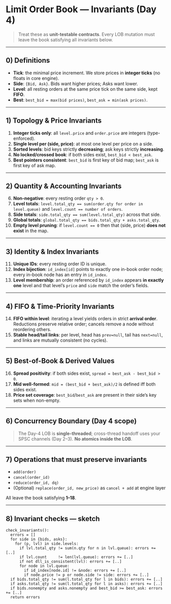 # Limit Order Book — Invariants (Day 4)

> Treat these as **unit-testable contracts**. Every LOB mutation must leave the book satisfying all invariants below.

---

## 0) Definitions

- **Tick**: the minimal price increment. We store prices in **integer ticks** (no floats in core engine).
- **Side**: `{Bid, Ask}`. Bids want higher prices; Asks want lower.
- **Level**: all resting orders at the same price tick on the same side, kept **FIFO**.
- **Best**: `best_bid = max(bid prices)`, `best_ask = min(ask prices)`.

---

## 1) Topology & Price Invariants

1. **Integer ticks only**: all `level.price` and `order.price` are integers (type-enforced).
2. **Single level per (side, price)**: at most one level per price on a side.
3. **Sorted levels**: bid keys strictly **decreasing**; ask keys strictly **increasing**.
4. **No locked/crossed book**: if both sides exist, `best_bid < best_ask`.
5. **Best pointers consistent**: `best_bid` is first key of bid map; `best_ask` is first key of ask map.

---

## 2) Quantity & Accounting Invariants

6. **Non-negative**: every resting order `qty > 0`.
7. **Level totals**: `level.total_qty == sum(order.qty for order in level.queue)` and `level.count == number of orders`.
8. **Side totals**: `side.total_qty == sum(level.total_qty)` across that side.
9. **Global totals**: `global.total_qty == bids.total_qty + asks.total_qty`.
10. **Empty level pruning**: if `level.count == 0` then that (side, price) **does not exist** in the map.

---

## 3) Identity & Index Invariants

11. **Unique IDs**: every resting order ID is unique.
12. **Index bijection**: `id_index[id]` points to exactly one in-book order node; every in-book node has an entry in `id_index`.
13. **Level membership**: an order referenced by `id_index` appears **in exactly one** level and that level’s `price` and `side` match the order’s fields.

---

## 4) FIFO & Time-Priority Invariants

14. **FIFO within level**: iterating a level yields orders in strict **arrival order**. Reductions preserve relative order; cancels remove a node without reordering others.
15. **Stable head/tail links**: per level, head has `prev=null`, tail has `next=null`, and links are mutually consistent (no cycles).

---

## 5) Best-of-Book & Derived Values

16. **Spread positivity**: if both sides exist, `spread = best_ask - best_bid > 0`.
17. **Mid well-formed**: `mid = (best_bid + best_ask)/2` is defined iff both sides exist.
18. **Price set coverage**: `best_bid`/`best_ask` are present in their side’s key sets when non-empty.

---

## 6) Concurrency Boundary (Day 4 scope)

> The Day-4 LOB is **single-threaded**; cross-thread handoff uses your SPSC channels (Day 2–3). **No atomics inside the LOB**.

---

## 7) Operations that must preserve invariants

- `add(order)`
- `cancel(order_id)`
- `reduce(order_id, dq)`
- (Optional) `replace(order_id, new_price)` as `cancel + add` at engine layer

All leave the book satisfying **1–18**.

---

## 8) Invariant checks — sketch

```text
check_invariants():
  errors = []
  for side in {bids, asks}:
    for (p, lvl) in side.levels:
      if lvl.total_qty != sum(n.qty for n in lvl.queue): errors += [..]
      if lvl.count     != len(lvl.queue): errors += [..]
      if not dll_is_consistent(lvl): errors += [..]
      for node in lvl.queue:
        if id_index[node.id] != &node: errors += [..]
        if node.price != p or node.side != side: errors += [..]
  if bids.total_qty != sum(l.total_qty for l in bids): errors += [..]
  if asks.total_qty != sum(l.total_qty for l in asks): errors += [..]
  if bids.nonempty and asks.nonempty and best_bid >= best_ask: errors += [..]
  return errors
